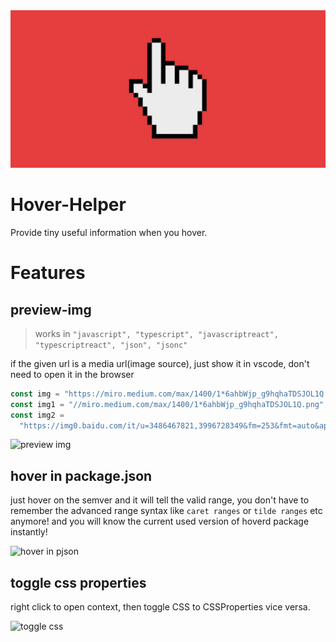 <center><img src='./images/icon.png' alt='icon'></center>

# Hover-Helper

Provide tiny useful information when you hover.

# Features

## preview-img
> works in `"javascript", "typescript", "javascriptreact", "typescriptreact", "json", "jsonc"`

if the given url is a media url(image source), just show it in vscode, don't need to open it in the browser

```js
const img = "https://miro.medium.com/max/1400/1*6ahbWjp_g9hqhaTDSJOL1Q.png"; // whole url
const img1 = "//miro.medium.com/max/1400/1*6ahbWjp_g9hqhaTDSJOL1Q.png"; // omit protocol, pretend it's https by default
const img2 =
  "https://img0.baidu.com/it/u=3486467821,3996728349&fm=253&fmt=auto&app=138&f=JPEG?w=500&h=500"; // infer from response header
```

![preview img](https://user-images.githubusercontent.com/49113249/231378269-b1338286-8468-4f6c-8296-f77e965774fb.gif)


## hover in package.json
just hover on the semver and it will tell the valid range, you don't have to remember the advanced range syntax like `caret ranges` or `tilde ranges` etc anymore!
and you will know the current used version of hoverd package instantly!

![hover in pjson](https://user-images.githubusercontent.com/49113249/231374832-99dc007b-047a-463f-9d25-df58f104a04b.gif)


## toggle css properties

right click to open context, then toggle CSS to CSSProperties vice versa.

![toggle css](https://user-images.githubusercontent.com/49113249/231377555-2cc78bf1-bc32-4898-a6ac-bd090b773a2c.gif)



